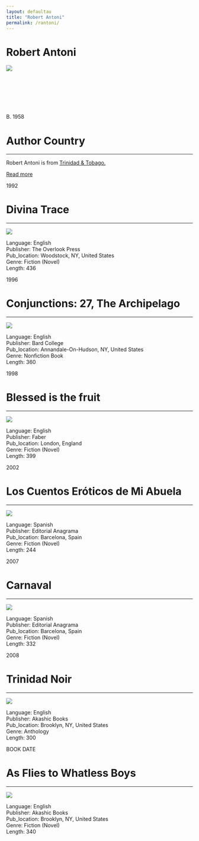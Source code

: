 ```yaml
---
layout: defaultau
title: "Robert Antoni"
permalink: /rantoni/
---
```

<!-- partial:index.partial.html -->
<div class="content">
    <h1>Robert Antoni</h1>
    <div class="quote">
        <div><img src="https://encrypted-tbn1.gstatic.com/images?q=tbn:ANd9GcS3F7pRpUaFBa9c1LzT4cz6ss-GMmOvsTetnDW7fKiVLXneXM_M" class="logo"></div>
    </div>
    <div class="timeline">
        <div style="padding-bottom:100px;"></div>
        <div class="block">
            <div class="date right"><p class="right"> B. 1958 </p></div>
            <div class="dot"></div>
            <div class="left first">
            <div class="author_country">
                <h1>Author Country</h1><hr>
            <div class="aclocation"><p>Robert Antoni is from <a href="{{ site.baseurl }}/3">Trinidad & Tobago.</a></p></div>
              <div class="acreadmore">    <a href="https://en.wikipedia.org/wiki/Robert_Antoni" target="_blank">Read more</a></div>
            </div>
            </div>
        </div>
        <div class="block">
            <div class="date left"><p class="left">1992</p></div>
            <div class="dot"></div>
            <div class="right">
                <h1>Divina Trace</h1><hr>
                <p><img src="https://m.media-amazon.com/images/I/51ZL0hOuG-L._SX332_BO1,204,203,200_.jpg"></p>
                <p>
                Language: English<br/>
                Publisher: The Overlook Press<br/>
                Pub_location: Woodstock, NY, United States<br/>
                Genre: Fiction (Novel)<br/>
                Length: 436<br/>                   </p>
            </div>
        </div>
       <div class="block">
            <div class="date left"><p class="left">1996</p></div>
            <div class="dot"></div>
            <div class="right">
                <h1>Conjunctions: 27, The Archipelago</h1><hr>
                <p><img src="https://m.media-amazon.com/images/I/21A35JH77RL._BO1,204,203,200_QL40_FMwebp_.jpg"></p>
                <p>
                Language: English<br/>
                Publisher: Bard College<br/>
                Pub_location: Annandale-On-Hudson, NY, United States<br/>
                Genre: Nonfiction Book<br/>
                Length: 360<br/>                   </p>
            </div>
        </div>
       <div class="block">
            <div class="date left"><p class="left">1998</p></div>
            <div class="dot"></div>
            <div class="right">
                <h1>Blessed is the fruit</h1><hr>
                <p><img src="https://m.media-amazon.com/images/I/5138QFYVYFL._SX311_BO1,204,203,200_.jpg"></p>
                <p>
                Language: English<br/>
                Publisher: Faber<br/>
                Pub_location: London, England<br/>
                Genre: Fiction (Novel)<br/>
                Length: 399<br/>                   </p>
            </div>
        </div>
       <div class="block">
            <div class="date left"><p class="left">2002</p></div>
            <div class="dot"></div>
            <div class="right">
                <h1>Los Cuentos Eróticos de Mi Abuela</h1><hr>
                <p><img src="https://m.media-amazon.com/images/I/41kpTB82nuL._AC_SY780_.jpg"></p>
                <p>
                Language: Spanish<br/>
                Publisher: Editorial Anagrama<br/>
                Pub_location: Barcelona, Spain<br/>
                Genre: Fiction (Novel)<br/>
                Length: 244<br/>                   </p>
            </div>
        </div>
<div class="block">
            <div class="date left"><p class="left">2007</p></div>
            <div class="dot"></div>
            <div class="right">
                <h1>Carnaval</h1><hr>
                <p><img src="https://m.media-amazon.com/images/I/41POGHvZZ8L._SX316_BO1,204,203,200_.jpg"></p>
                <p>
                Language: Spanish<br/>
                Publisher: Editorial Anagrama<br/>
                Pub_location: Barcelona, Spain<br/>
                Genre: Fiction (Novel)<br/>
                Length: 332<br/>                   </p>
            </div>
        </div>
       <div class="block">
            <div class="date left"><p class="left">2008</p></div>
            <div class="dot"></div>
            <div class="right">
                <h1>Trinidad Noir</h1><hr>
                <p><img src="https://m.media-amazon.com/images/I/51GO3Lk5bPL._SY291_BO1,204,203,200_QL40_FMwebp_.jpg"></p>
                <p>
                Language: English<br/>
                Publisher: Akashic Books<br/>
                Pub_location: Brooklyn, NY, United States<br/>
                Genre: Anthology<br/>
                Length: 300<br/>                   </p>
            </div>
        </div>
       <div class="block">
            <div class="date left"><p class="left">BOOK DATE</p></div>
            <div class="dot"></div>
            <div class="right">
                <h1>As Flies to Whatless Boys</h1><hr>
                <p><img src="https://m.media-amazon.com/images/I/51aDBtxaeAL._SX338_BO1,204,203,200_.jpg"></p>
                <p>
                Language: English<br/>
                Publisher: Akashic Books<br/>
                Pub_location: Brooklyn, NY, United States<br/>
                Genre: Fiction (Novel)<br/>
                Length: 340<br/>                   </p>
            </div>
        </div>
